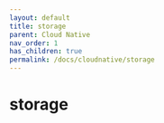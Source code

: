 ```yaml
---
layout: default
title: storage
parent: Cloud Native
nav_order: 1
has_children: true
permalink: /docs/cloudnative/storage
---
```


# storage




